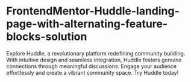 # FrontendMentor-Huddle-landing-page-with-alternating-feature-blocks-solution
Explore Huddle, a revolutionary platform redefining community building. With intuitive design and seamless integration, Huddle fosters genuine connections through meaningful discussions. Engage your audience effortlessly and create a vibrant community space. Try Huddle today!
